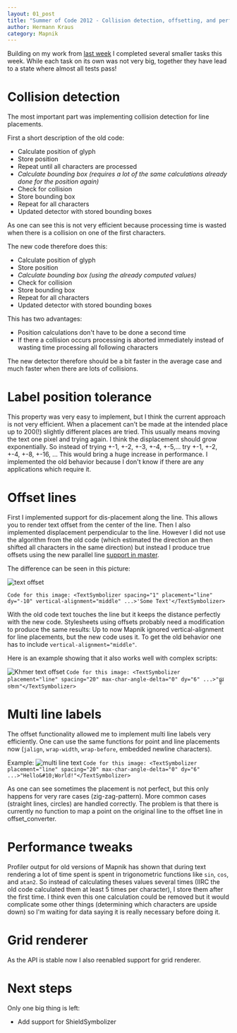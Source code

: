 ```yaml
---
layout: 01_post
title: "Summer of Code 2012 - Collision detection, offsetting, and performance"
author: Hermann Kraus
category: Mapnik
---
```



Building on my work from [last week](http://mapnik.org/news/2012/08/04/gsoc2012-status7)
I completed several smaller tasks this week. While each task on its own was not
very big, together they have lead to a state where almost all tests pass!

# Collision detection
The most important part was implementing collision detection for line placements.

First a short description of the old code:

* Calculate position of glyph
* Store position
* Repeat until all characters are processed
* _Calculate bounding box (requires a lot of the same calculations already done for the position again)_
* Check for collision
* Store bounding box
* Repeat for all characters
* Updated detector with stored bounding boxes

As one can see this is not very efficient because processing time is wasted
when there is a collision on one of the first characters.

The new code therefore does this:

* Calculate position of glyph
* Store position
* _Calculate bounding box (using the already computed values)_
* Check for collision
* Store bounding box
* Repeat for all characters
* Updated detector with stored bounding boxes

This has two advantages:

* Position calculations don't have to be done a second time
* If there a collision occurs processing is aborted immediately instead of wasting time processing all
  following characters

The new detector therefore should be a bit faster in the average case
and much faster when there are lots of collisions.

# Label position tolerance
This property was very easy to implement, but I think the current approach is
not very efficient. When a placement can't be made at the intended place up to
200(!) slightly different places are tried. This usually means moving the text
one pixel and trying again. I think the displacement should grow exponentially.
So instead of trying +-1, +-2, +-3, +-4, +-5,... try +-1, +-2, +-4, +-8, +-16, ...
This would bring a huge increase in performance.
I implemented the old behavior because I don't know if there are any applications
which require it. 


# Offset lines
First I implemented support for dis-placement along the line. This allows you to
render text offset from the center of the line.
Then I also implemented displacement perpendicular to the line. However I did
not use the algorithm from the old code (which estimated the direction an then
shifted all characters in the same direction) but instead I produce true offsets using the
new parallel line [support in master](https://github.com/mapnik/mapnik/pull/1269).

The difference can be seen in this picture:

![text offset](/images/harfbuzz/line-offset.png)

```Code for this image: <TextSymbolizer spacing="1" placement="line" dy="-10" vertical-alignment="middle" ...>'Some Text'</TextSymbolizer>```

With the old code text touches the line but it keeps the distance perfectly
with the new code. Stylesheets using offsets probably need a modification to
produce the same results: Up to now Mapnik ignored vertical-alignment for line
placements, but the new code uses it. To get the old behavior one has to include
`vertical-alignment="middle"`.

Here is an example showing that it also works well with complex scripts:

![Khmer text offset](/images/harfbuzz/offseted.png)
```Code for this image: <TextSymbolizer placement="line" spacing="20" max-char-angle-delta="0" dy="6" ...>"ផ្លូវ​១២៣"</TextSymbolizer>```

# Multi line labels
The offset functionality allowed me to implement multi line labels very
efficiently. One can
use the same functions for point and line placements now
(`jalign`, `wrap-width`, `wrap-before`, embedded newline characters).

Example:
![multi line text](/images/harfbuzz/multiline.png)
```Code for this image: <TextSymbolizer placement="line" spacing="20" max-char-angle-delta="0" dy="6" ...>"Hello&#10;World!"</TextSymbolizer>```

As one can see sometimes the placement is not perfect, but this only happens
for very rare cases (zig-zag-pattern). More common cases (straight lines, circles)
are handled correctly. The problem is that there is currently no function to
map a point on the original line to the offset line in offset_converter.


# Performance tweaks
Profiler output for old versions of Mapnik has shown that during text rendering a lot
of time spent is spent in trigonometric functions like `sin`, `cos`, and `atan2`. So instead
of calculating theses values several times (IIRC the old code calculated them
at least 5 times per character), I store them after the first time. I think
even this one calculation could be removed but it would complicate some other
things (determining which characters are upside down) so I'm waiting for data
saying it is really necessary before doing it.

# Grid renderer
As the API is stable now I also reenabled support for grid renderer.

# Next steps
Only one big thing is left:

* Add support for ShieldSymbolizer